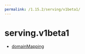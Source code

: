 ```yaml
---
permalink: /1.15.2/serving/v1beta1/
---
```


# serving.v1beta1



* [domainMapping](domainMapping.md)
